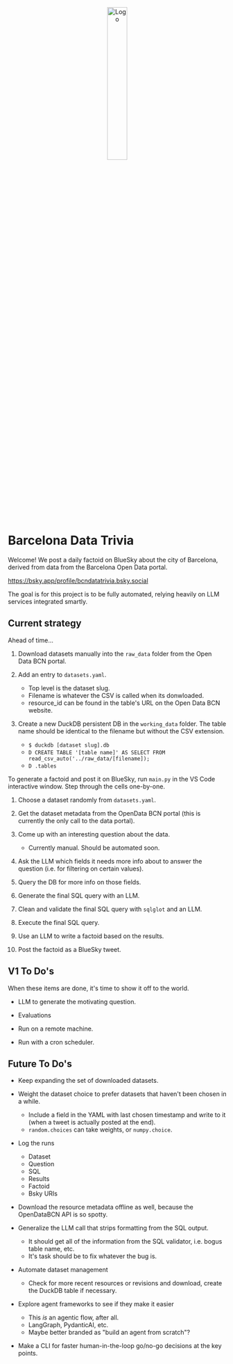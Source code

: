 <div align="center">
  <img src="./images/logo2.png" alt="Logo" width="30%"/>
</div>

Barcelona Data Trivia
=========

Welcome! We post a daily factoid on BlueSky about the city of Barcelona, derived from data from the Barcelona Open Data portal.

https://bsky.app/profile/bcndatatrivia.bsky.social

The goal is for this project is to be fully automated, relying heavily on LLM services integrated smartly.


Current strategy
-------
Ahead of time...

1. Download datasets manually into the `raw_data` folder from the Open Data BCN portal.

2. Add an entry to `datasets.yaml`.
    - Top level is the dataset slug.
    - Filename is whatever the CSV is called when its donwloaded.
    - resource_id can be found in the table's URL on the Open Data BCN website.

3. Create a new DuckDB persistent DB in the `working_data` folder. The table name should be identical to the filename but without the CSV extension.
    - `$ duckdb [dataset slug].db`
    - `D CREATE TABLE '[table name]' AS SELECT FROM read_csv_auto('../raw_data/[filename]);`
    - `D .tables`

To generate a factoid and post it on BlueSky, run `main.py` in the VS Code interactive window. Step through the cells one-by-one.

1. Choose a dataset randomly from `datasets.yaml`.

2. Get the dataset metadata from the OpenData BCN portal (this is currently the only call to the data portal).

3. Come up with an interesting question about the data.
    - Currently manual. Should be automated soon.

4. Ask the LLM which fields it needs more info about to answer the question (i.e. for filtering on certain values).

5. Query the DB for more info on those fields.

6. Generate the final SQL query with an LLM.

7. Clean and validate the final SQL query with `sqlglot` and an LLM.

8. Execute the final SQL query.

9. Use an LLM to write a factoid based on the results.

10. Post the factoid as a BlueSky tweet.


V1 To Do's
----------
When these items are done, it's time to show it off to the world.

* LLM to generate the motivating question.

* Evaluations

* Run on a remote machine.

* Run with a cron scheduler.

    
Future To Do's
--------------
* Keep expanding the set of downloaded datasets.

* Weight the dataset choice to prefer datasets that haven't been chosen in a while.
    - Include a field in the YAML with last chosen timestamp and write to it (when a tweet is actually posted at the end).
    - `random.choices` can take weights, or `numpy.choice`.

* Log the runs
    - Dataset
    - Question
    - SQL
    - Results
    - Factoid
    - Bsky URIs

* Download the resource metadata offline as well, because the OpenDataBCN API is so spotty.

* Generalize the LLM call that strips formatting from the SQL output.
    - It should get all of the information from the SQL validator, i.e. bogus table name, etc.
    - It's task should be to fix whatever the bug is.

* Automate dataset management
    * Check for more recent resources or revisions and download, create the DuckDB table if necessary.

* Explore agent frameworks to see if they make it easier
    - This *is* an agentic flow, after all.
    - LangGraph, PydanticAI, etc.
    - Maybe better branded as "build an agent from scratch"?

* Make a CLI for faster human-in-the-loop go/no-go decisions at the key points.
